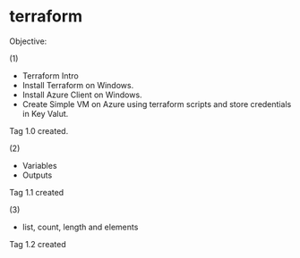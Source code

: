 # terraform

Objective:

(1) 
- Terraform Intro
- Install Terraform on Windows.
- Install Azure Client on Windows.
- Create Simple VM on Azure using terraform scripts and store credentials in Key Valut. 

Tag 1.0 created.

(2) 
- Variables
- Outputs

Tag 1.1 created

(3)
- list, count, length and elements

Tag 1.2 created


